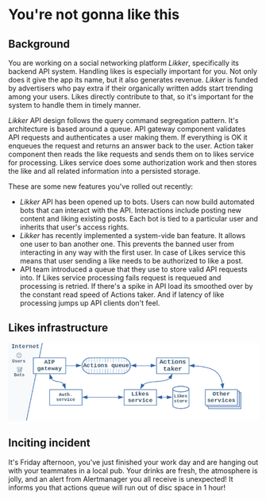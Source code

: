 # You're not gonna like this

## Background

You are working on a social networking platform _Likker_, specifically its backend API system. Handling likes is especially important for you. Not only does it give the app its name, but it also generates revenue. _Likker_ is funded by advertisers who pay extra if their organically written adds start trending among your users. Likes directly contribute to that, so it's important for the system to handle them in timely manner.

_Likker_ API design follows the query command segregation pattern. It's architecture is based around a queue. API gateway component validates API requests and authenticates a user making them. If everything is OK it enqueues the request and returns an answer back to the user. Action taker component then reads the like requests and sends them on to likes service for processing. Likes service does some authorization work and then stores the like and all related information into a persisted storage.

These are some new features you've rolled out recently:

* _Likker_ API has been opened up to bots. Users can now build automated bots that can interact with the API. Interactions include posting new content and liking existing posts. Each bot is tied to a particular user and inherits that user's access rights.
* _Likker_ has recently implemented a system-vide ban feature. It allows one user to ban another one. This prevents the banned user from interacting in any way with the first user. In case of Likes service this means that user sending a like needs to be authorized to like a post.
* API team introduced a queue that they use to store valid API requests into. If Likes service processing fails request is requeued and processing is retried. If there's a spike in API load its smoothed over by the constant read speed of Actions taker. And if latency of like processing jumps up API clients don't feel.

## Likes infrastructure

![Users, bots -> API Gateway (check with Auth. service) -> Actions queue <\- Actions taker -> Likes service (check with Auth. service) -> Likes store](./base_diagram.png)

## Inciting incident

It's Friday afternoon, you've just finished your work day and are hanging out with your teammates in a local pub. Your drinks are fresh, the atmosphere is jolly, and an alert from Alertmanager you all receive is unexpected! It informs you that actions queue will run out of disc space in 1 hour!

